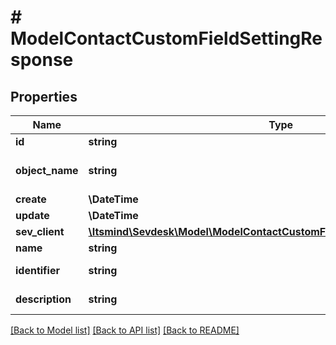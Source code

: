 # # ModelContactCustomFieldSettingResponse

## Properties

Name | Type | Description | Notes
------------ | ------------- | ------------- | -------------
**id** | **string** | Id of the contact field | [optional] [readonly]
**object_name** | **string** | Internal object name which is &#39;ContactCustomFieldSetting&#39;. | [optional] [readonly] [default to 'ContactCustomFieldSetting']
**create** | **\DateTime** | Date of contact field creation | [optional] [readonly]
**update** | **\DateTime** | Date of contact field updated | [optional] [readonly]
**sev_client** | [**\Itsmind\Sevdesk\Model\ModelContactCustomFieldSettingResponseSevClient**](ModelContactCustomFieldSettingResponseSevClient.md) |  | [optional]
**name** | **string** | name of the contact fields | [optional] [readonly]
**identifier** | **string** | Unique identifier for the contact field | [optional] [readonly]
**description** | **string** | The description of the contact field | [optional] [readonly]

[[Back to Model list]](../../README.md#models) [[Back to API list]](../../README.md#endpoints) [[Back to README]](../../README.md)
